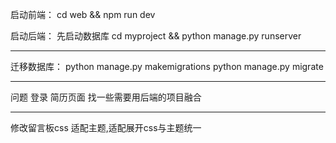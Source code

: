 启动前端：
cd web && npm run dev

启动后端：
先启动数据库
cd myproject &&
python manage.py runserver


---

迁移数据库：
python manage.py makemigrations
python manage.py migrate

---
问题
登录
简历页面
找一些需要用后端的项目融合


---
修改留言板css 适配主题,适配展开css与主题统一
